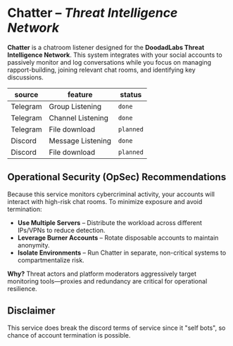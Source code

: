 # Chatter – *Threat Intelligence Network*

**Chatter** is a chatroom listener designed for the **DoodadLabs Threat Intelligence Network**. This system integrates with your social accounts to passively monitor and log conversations while you focus on managing rapport-building, joining relevant chat rooms, and identifying key discussions.

source | feature | status
--- | --- | ---
Telegram | Group Listening | `done`
Telegram | Channel Listening | `done`
Telegram | File download | `planned`
Discord | Message Listening | `done`
Discord | File download | `planned`

## Operational Security (OpSec) Recommendations

Because this service monitors cybercriminal activity, your accounts will interact with high-risk chat rooms. To minimize exposure and avoid termination:  

- **Use Multiple Servers** – Distribute the workload across different IPs/VPNs to reduce detection.  
- **Leverage Burner Accounts** – Rotate disposable accounts to maintain anonymity.  
- **Isolate Environments** – Run Chatter in separate, non-critical systems to compartmentalize risk.  

**Why?** Threat actors and platform moderators aggressively target monitoring tools—proxies and redundancy are critical for operational resilience.

## Disclaimer

This service does break the discord terms of service since it "self bots", so chance of account termination is possible.
